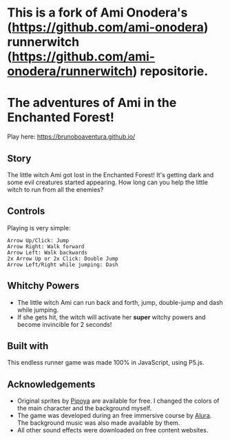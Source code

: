 # This is a fork of Ami Onodera's (https://github.com/ami-onodera) runnerwitch (https://github.com/ami-onodera/runnerwitch) repositorie.

# The adventures of Ami in the Enchanted Forest!
Play here: https://brunoboaventura.github.io/
<br>
## Story
The little witch Ami got lost in the Enchanted Forest! It's getting dark and some evil creatures started appearing. How long can you help the little witch to run from all the enemies?
<br>
## Controls
Playing is very simple:
<br>
```
Arrow Up/Click: Jump
Arrow Right: Walk forward
Arrow Left: Walk backwards
2x Arrow Up or 2x Click: Double Jump
Arrow Left/Right while jumping: Dash
```
## Whitchy Powers
* The little witch Ami can run back and forth, jump, double-jump and dash while jumping.
* If she gets hit, the witch will activate her **super** witchy powers and become invincible for 2 seconds!

## Built with
This endless runner game was made 100% in JavaScript, using P5.js. 

## Acknowledgements
* Original sprites by [Pipoya](https://pipoya.itch.io/pipoya-free-2d-game-character-sprites) are available for free. I changed the colors of the main character and the background myself.
* The game was developed during an free immersive course by [Alura](https://www.alura.com.br/). The background music was also made available by them.
* All other sound effects were downloaded on free content websites.

